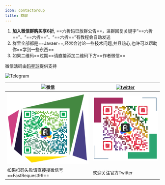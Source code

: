 ```yaml
---
icon: contactGroup
title: 群聊
---
```



1. **加入微信群购买享6折️**, ==六折码已放群公告==，进群回复关键字“==六折==”、“==六折==”、“==六折==”有教程会自动发送
2. 群里全部都是==Javaer==,经常会讨论一些技术问题,并且热心,也许可以帮助你==学到一些东西==
3. 如果二维码==过期==请直接添加二维码下方==作者微信==

微信活码由[码星球](http://hm.hencoder.cn/)提供支持

 [![Telegram](https://img.shields.io/static/v1?label=Telegram&message=Restful%20Fast%20Request&logo=telegram&color=28A8E8)](https://t.me/restful_fast_request) 

 |![微信](https://img.shields.io/static/v1?label=wechat&message=微信&logo=wechat&color=07C160)|[![twitter](https://img.shields.io/static/v1?label=Twitter&message=FastRequest666&logo=twitter&color=FC8D34)](https://twitter.com/FastRequest666)|
|------------- |-------|
|![wechatChat](../.vuepress/public/img/wechatGroup.png)|![twitter](../.vuepress/public/img/twitter.png)|
|如果扫码失败请直接搜微信号==FastRequest99==|欢迎关注官方Twitter|





